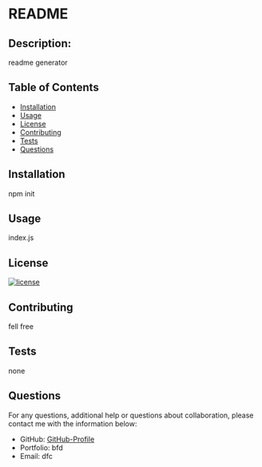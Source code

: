 # README
  
  ## Description:
  readme generator

  ## Table of Contents
  * [Installation](#installation)
  * [Usage](#usage)
  * [License](#license)
  * [Contributing](#contributing)
  * [Tests](#tests)
  * [Questions](#questions)
  
  ## Installation
  npm init

  ## Usage
  index.js

  ## License
  [![license](https://img.shields.io/badge/license-Apache%202.0-brightgreen)](https://docs.github.com/en/github/creating-cloning-and-archiving-repositories/licensing-a-repository#searching-github-by-license-type)

  ## Contributing
  fell free 
 
  ## Tests
  none

  
  ## Questions
  For any questions, additional help or questions about collaboration, please contact me with the information below:

  * GitHub: [GitHub-Profile](https://github.com/asia-codeing)
  * Portfolio: bfd
  * Email: dfc

